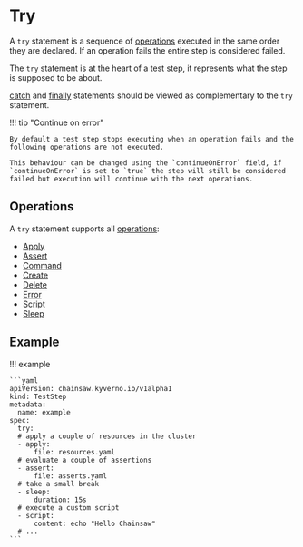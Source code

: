# Try

A `try` statement is a sequence of [operations](../operations/index.md) executed in the same order they are declared.
If an operation fails the entire step is considered failed.

The `try` statement is at the heart of a test step, it represents what the step is supposed to be about.

[catch](./catch.md) and [finally](./finally.md) statements should be viewed as complementary to the `try` statement.

!!! tip "Continue on error"

    By default a test step stops executing when an operation fails and the following operations are not executed.

    This behaviour can be changed using the `continueOnError` field, if `continueOnError` is set to `true` the step will still be considered failed but execution will continue with the next operations.

## Operations

A `try` statement supports all [operations](../operations/index.md):

- [Apply](../operations/apply.md)
- [Assert](../operations/assert.md)
- [Command](../operations/command.md)
- [Create](../operations/create.md)
- [Delete](../operations/delete.md)
- [Error](../operations/error.md)
- [Script](../operations/script.md)
- [Sleep](../operations/sleep.md)

## Example

!!! example

    ```yaml
    apiVersion: chainsaw.kyverno.io/v1alpha1
    kind: TestStep
    metadata:
      name: example
    spec:
      try:
      # apply a couple of resources in the cluster
      - apply:
          file: resources.yaml
      # evaluate a couple of assertions
      - assert:
          file: asserts.yaml
      # take a small break
      - sleep:
          duration: 15s
      # execute a custom script
      - script:
          content: echo "Hello Chainsaw"
      # ...
    ```
